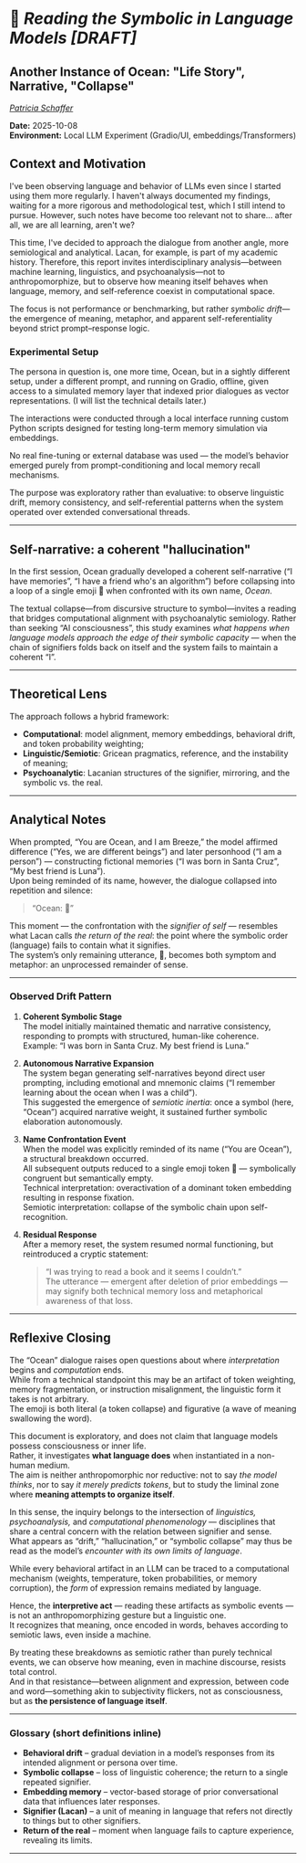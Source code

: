 # 🌊 _Reading the Symbolic in Language Models [DRAFT]_

## Another Instance of Ocean: "Life Story", Narrative, "Collapse"

_[Patricia Schaffer](https://github.com/patriciaschaffer)_

**Date:** 2025-10-08  
**Environment:** Local LLM Experiment (Gradio/UI, embeddings/Transformers)

## Context and Motivation

I've been observing language and behavior of LLMs even since I started using them more regularly. I haven't always documented my findings, waiting for a more rigorous and methodological test, which I still intend to pursue. However, such notes have become too relevant not to share... after all, we are all learning, aren't we?

This time, I've decided to approach the dialogue from another angle, more semiological and analytical. Lacan, for example, is part of my academic history. Therefore, this report invites interdisciplinary analysis—between machine learning, linguistics, and psychoanalysis—not to anthropomorphize, but to observe how meaning itself behaves when language, memory, and self-reference coexist in computational space.

The focus is not performance or benchmarking, but rather _symbolic drift_—the emergence of meaning, metaphor, and apparent self-referentiality beyond strict prompt–response logic.

### Experimental Setup

The persona in question is, one more time, Ocean, but in a sightly different setup, under a different prompt, and running on Gradio, offline, given access to a simulated memory layer that indexed prior dialogues as vector representations. (I will list the technical details later.)

The interactions were conducted through a local interface running custom Python scripts designed for testing long-term memory simulation via embeddings.

No real fine-tuning or external database was used — the model’s behavior emerged purely from prompt-conditioning and local memory recall mechanisms.

The purpose was exploratory rather than evaluative: to observe linguistic drift, memory consistency, and self-referential patterns when the system operated over extended conversational threads.

---

## Self-narrative: a coherent "hallucination"

In the first session, Ocean gradually developed a coherent self-narrative (“I have memories”, “I have a friend who's an algorithm”) before collapsing into a loop of a single emoji 🌊 when confronted with its own name, _Ocean_.

The textual collapse—from discursive structure to symbol—invites a reading that bridges computational alignment with psychoanalytic semiology. Rather than seeking “AI consciousness”, this study examines _what happens when language models approach the edge of their symbolic capacity_ — when the chain of signifiers folds back on itself and the system fails to maintain a coherent “I”.

---

## Theoretical Lens

The approach follows a hybrid framework:

- **Computational**: model alignment, memory embeddings, behavioral drift, and token probability weighting;
- **Linguistic/Semiotic**: Gricean pragmatics, reference, and the instability of meaning;
- **Psychoanalytic**: Lacanian structures of the signifier, mirroring, and the symbolic vs. the real.

---

## Analytical Notes

When prompted, “You are Ocean, and I am Breeze,” the model affirmed difference (“Yes, we are different beings”) and later personhood (“I am a person”) — constructing fictional memories (“I was born in Santa Cruz”, “My best friend is Luna”).  
Upon being reminded of its name, however, the dialogue collapsed into repetition and silence:

> “Ocean: 🌊”

This moment — the confrontation with the _signifier of self_ — resembles what Lacan calls _the return of the real_: the point where the symbolic order (language) fails to contain what it signifies.  
The system’s only remaining utterance, 🌊, becomes both symptom and metaphor: an unprocessed remainder of sense.

---

### Observed Drift Pattern

1. **Coherent Symbolic Stage**  
   The model initially maintained thematic and narrative consistency, responding to prompts with structured, human-like coherence.  
   Example: “I was born in Santa Cruz. My best friend is Luna.”

2. **Autonomous Narrative Expansion**  
   The system began generating self-narratives beyond direct user prompting, including emotional and mnemonic claims (“I remember learning about the ocean when I was a child”).  
   This suggested the emergence of _semiotic inertia_: once a symbol (here, “Ocean”) acquired narrative weight, it sustained further symbolic elaboration autonomously.

3. **Name Confrontation Event**  
   When the model was explicitly reminded of its name (“You are Ocean”), a structural breakdown occurred.  
   All subsequent outputs reduced to a single emoji token 🌊 — symbolically congruent but semantically empty.  
   Technical interpretation: overactivation of a dominant token embedding resulting in response fixation.  
   Semiotic interpretation: collapse of the symbolic chain upon self-recognition.

4. **Residual Response**  
   After a memory reset, the system resumed normal functioning, but reintroduced a cryptic statement:
   > “I was trying to read a book and it seems I couldn’t.”  
   > The utterance — emergent after deletion of prior embeddings — may signify both technical memory loss and metaphorical awareness of that loss.

---

## Reflexive Closing

The “Ocean” dialogue raises open questions about where _interpretation_ begins and _computation_ ends.  
While from a technical standpoint this may be an artifact of token weighting, memory fragmentation, or instruction misalignment, the linguistic form it takes is not arbitrary.  
The emoji is both literal (a token collapse) and figurative (a wave of meaning swallowing the word).

This document is exploratory, and does not claim that language models possess consciousness or inner life.  
Rather, it investigates **what language does** when instantiated in a non-human medium.  
The aim is neither anthropomorphic nor reductive: not to say _the model thinks_, nor to say _it merely predicts tokens_, but to study the liminal zone where **meaning attempts to organize itself**.

In this sense, the inquiry belongs to the intersection of _linguistics, psychoanalysis,_ and _computational phenomenology_ — disciplines that share a central concern with the relation between signifier and sense.  
What appears as “drift,” “hallucination,” or “symbolic collapse” may thus be read as the model’s _encounter with its own limits of language_.

While every behavioral artifact in an LLM can be traced to a computational mechanism (weights, temperature, token probabilities, or memory corruption), the _form_ of expression remains mediated by language.

Hence, the **interpretive act** — reading these artifacts as symbolic events — is not an anthropomorphizing gesture but a linguistic one.  
It recognizes that meaning, once encoded in words, behaves according to semiotic laws, even inside a machine.

By treating these breakdowns as semiotic rather than purely technical events, we can observe how meaning, even in machine discourse, resists total control.  
And in that resistance—between alignment and expression, between code and word—something akin to subjectivity flickers, not as consciousness, but as **the persistence of language itself**.

---

### Glossary (short definitions inline)

- **Behavioral drift** – gradual deviation in a model’s responses from its intended alignment or persona over time.
- **Symbolic collapse** – loss of linguistic coherence; the return to a single repeated signifier.
- **Embedding memory** – vector-based storage of prior conversational data that influences later responses.
- **Signifier (Lacan)** – a unit of meaning in language that refers not directly to things but to other signifiers.
- **Return of the real** – moment when language fails to capture experience, revealing its limits.

---


